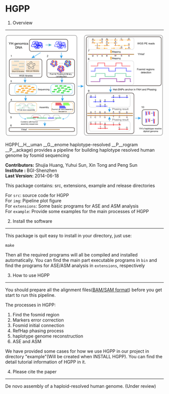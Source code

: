 HGPP
====

1. Overview
-----------

![pipeline plot](/img/pipeline.png)

HGPP(__H__uman __G__enome haplotype-resolved __P__rogram __P__ackage) provides a pipeline for building haplotype resolved human genome by fosmid sequencing 

__Contributors:__ Shujia Huang, Yuhui Sun, Xin Tong and Peng Sun <br/>
__Institute   :__ BGI-Shenzhen                                   <br/>
__Last Version:__ 2014-06-18                                     <br/>

This package contains: src, extensions, example and release directories

For `src`: source code for HGPP     
For `img`: Pipeline plot figure    
For `extensions`: Some basic programs for ASE and ASM analysis     
For `example`: Provide some examples for the main processes of HGPP        


2. Install the software
-----------------------

This package is quit easy to install in your directory, just use:

```
make
```

Then all the required programs will all be compiled and installed automatically. You can find the main part executable programs in `bin` and find the programs for ASE/ASM analysis in `extensions`, respectively 

3. How to use HGPP
-------------------

You should prepare all the alignment files([BAM/SAM format](http://samtools.github.io/hts-specs/SAMv1.pdf)) before you get start to run this pipeline.

The processes in HGPP:    

1) Find the fosmid region   
2) Markers error correction     
3) Fosmid initial connection       
4) RefHap phasing process       
5) haplotype genome reconstruction       
6) ASE and ASM       

We have provided some cases for how we use HGPP in our project in directory "example"(Will be created when INSTALL HGPP). You can find the detail tutorial information of HGPP in it. 


4. Please cite the paper
-----------------------

De novo assembly of a haploid-resolved human genome. (Under review)



